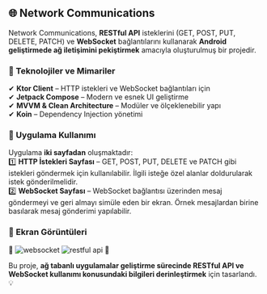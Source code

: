 ## 🌐 Network Communications  

Network Communications, **RESTful API** isteklerini (GET, POST, PUT, DELETE, PATCH) ve **WebSocket** bağlantılarını kullanarak **Android geliştirmede ağ iletişimini pekiştirmek** amacıyla oluşturulmuş bir projedir.  

### 🚀 Teknolojiler ve Mimariler  
✔ **Ktor Client** – HTTP istekleri ve WebSocket bağlantıları için  
✔ **Jetpack Compose** – Modern ve esnek UI geliştirme  
✔ **MVVM & Clean Architecture** – Modüler ve ölçeklenebilir yapı  
✔ **Koin** – Dependency Injection yönetimi  

### 📱 Uygulama Kullanımı  
Uygulama **iki sayfadan** oluşmaktadır:  
1️⃣ **HTTP İstekleri Sayfası** – GET, POST, PUT, DELETE ve PATCH gibi istekleri göndermek için kullanılabilir. İlgili isteğe özel alanlar doldurularak istek gönderilmelidir.  
2️⃣ **WebSocket Sayfası** – WebSocket bağlantısı üzerinden mesaj göndermeyi ve geri almayı simüle eden bir ekran. Örnek mesajlardan birine basılarak mesaj gönderimi yapılabilir.  

### 📸 Ekran Görüntüleri  
🚧  ![websocket](https://github.com/user-attachments/assets/0bfb137e-c7ef-4ac9-bef6-ff0f36f0fab2)
![restful api](https://github.com/user-attachments/assets/ba89f5c6-a3cd-437e-a3be-3263c8674e00)  🚧


Bu proje, **ağ tabanlı uygulamalar geliştirme sürecinde RESTful API ve WebSocket kullanımı konusundaki bilgileri derinleştirmek** için tasarlandı. 💡
